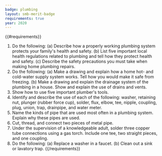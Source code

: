 ```yaml
---
badge: plumbing
layout: smb-merit-badge
requirements: true
year: 2020
---
```


{{#requirements}}
1. Do the following:
    (a) Describe how a properly working plumbing system protects your family's health and safety.
    (b) List five important local health regulations related to plumbing and tell how they protect health and safety.
    (c) Describe the safety precautions you must take when making home plumbing repairs.
2. Do the following:
    (a) Make a drawing and explain how a home hot- and cold-water supply system works. Tell how you would make it safe from freezing.
    (b) Make a drawing and explain the drainage system of the plumbing in a house. Show and explain the use of drains and vents.
3. Show how to use five important plumber's tools.
4. Identify and describe the use of each of the following: washer, retaining nut, plunger (rubber force cup), solder, flux, elbow, tee, nipple, coupling, plug, union, trap, drainpipe, and water meter.
5. Name the kinds of pipe that are used most often in a plumbing system. Explain why these pipes are used.
6. Cut, thread, and connect two pieces of metal pipe.
7. Under the supervision of a knowledgeable adult, solder three copper tube connections using a gas torch. Include one tee, two straight pieces, and one coupling.
8. Do the following:
    (a) Replace a washer in a faucet.
    (b) Clean out a sink or lavatory trap.
{{/requirements}}
